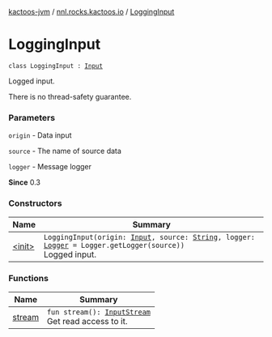 [kactoos-jvm](../../index.md) / [nnl.rocks.kactoos.io](../index.md) / [LoggingInput](./index.md)

# LoggingInput

`class LoggingInput : `[`Input`](../../nnl.rocks.kactoos/-input/index.md)

Logged input.

There is no thread-safety guarantee.

### Parameters

`origin` - Data input

`source` - The name of source data

`logger` - Message logger

**Since**
0.3

### Constructors

| Name | Summary |
|---|---|
| [&lt;init&gt;](-init-.md) | `LoggingInput(origin: `[`Input`](../../nnl.rocks.kactoos/-input/index.md)`, source: `[`String`](https://kotlinlang.org/api/latest/jvm/stdlib/kotlin/-string/index.html)`, logger: `[`Logger`](http://docs.oracle.com/javase/8/docs/api/java/util/logging/Logger.html)` = Logger.getLogger(source))`<br>Logged input. |

### Functions

| Name | Summary |
|---|---|
| [stream](stream.md) | `fun stream(): `[`InputStream`](http://docs.oracle.com/javase/8/docs/api/java/io/InputStream.html)<br>Get read access to it. |
